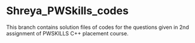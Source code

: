 # Shreya_PWSkills_codes
This branch contains solution files of codes for the questions given in 2nd assignment of PWSKILLS C++ placement course.
